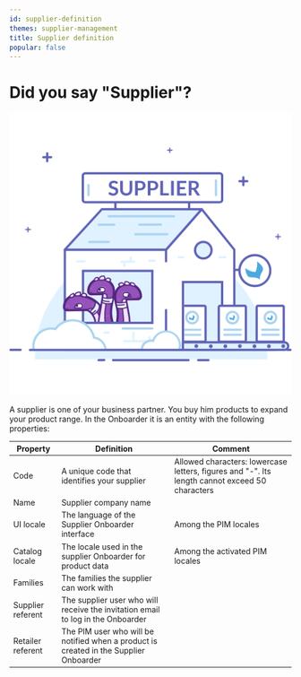 ```yaml
---
id: supplier-definition
themes: supplier-management
title: Supplier definition
popular: false
---
```


# Did you say "Supplier"?

![What is a supplier ?](../img/suppliers-factory.svg)

A supplier is one of your business partner. You buy him products to expand your product range. In the Onboarder it is an entity with the following properties:

| Property | Definition | Comment |
|---------------|--------------|--------------|
| Code | A unique code that identifies your supplier  | Allowed characters: lowercase letters, figures and "-". Its length cannot exceed 50 characters|
| Name | Supplier company name |
| UI locale | The language of the Supplier Onboarder interface | Among the PIM locales |
| Catalog locale | The locale used in the supplier Onboarder for product data | Among the activated PIM locales |
| Families | The families the supplier can work with |
| Supplier referent | The supplier user who will receive the invitation email to log in the Onboarder |
| Retailer referent | The PIM user who will be notified when a product is created in the Supplier Onboarder |
